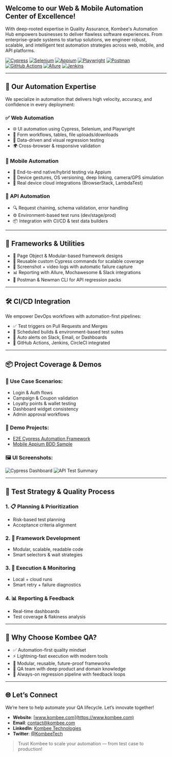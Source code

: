 
## Welcome to our Web & Mobile Automation Center of Excellence!

With deep-rooted expertise in Quality Assurance, Kombee's Automation Hub empowers businesses to deliver flawless software experiences. From enterprise-grade systems to startup solutions, we engineer robust, scalable, and intelligent test automation strategies across web, mobile, and API platforms.

[![Cypress](https://img.shields.io/badge/Cypress-17202C?style=for-the-badge&logo=cypress&logoColor=white)](https://www.cypress.io/)
[![Selenium](https://img.shields.io/badge/Selenium-43B02A?style=for-the-badge&logo=selenium&logoColor=white)](https://www.selenium.dev/)
[![Appium](https://img.shields.io/badge/Appium-000000?style=for-the-badge&logo=appium&logoColor=white)](https://appium.io/)
[![Playwright](https://img.shields.io/badge/Playwright-45BA63?style=for-the-badge&logo=playwright&logoColor=white)](https://playwright.dev/)
[![Postman](https://img.shields.io/badge/Postman-FF6C37?style=for-the-badge&logo=postman&logoColor=white)](https://www.postman.com/)
[![GitHub Actions](https://img.shields.io/badge/GitHub_Actions-2088FF?style=for-the-badge&logo=githubactions&logoColor=white)](https://docs.github.com/en/actions)
[![Allure](https://img.shields.io/badge/Allure-495057?style=for-the-badge&logo=allure&logoColor=white)](https://docs.qameta.io/allure/)
[![Jenkins](https://img.shields.io/badge/Jenkins-D24939?style=for-the-badge&logo=jenkins&logoColor=white)](https://www.jenkins.io/)

---

## 🚀 Our Automation Expertise

We specialize in automation that delivers high velocity, accuracy, and confidence in every deployment:

### ✅ Web Automation
- 🌐 UI automation using Cypress, Selenium, and Playwright
- 🧾 Form workflows, tables, file uploads/downloads
- 🔄 Data-driven and visual regression testing
- 🌍 Cross-browser & responsive validation

### 📱 Mobile Automation
- 📲 End-to-end native/hybrid testing via Appium
- 🔁 Device gestures, OS versioning, deep linking, camera/GPS simulation
- 🚀 Real device cloud integrations (BrowserStack, LambdaTest)

### 🔐 API Automation
- 🔍 Request chaining, schema validation, error handling
- ⚙️ Environment-based test runs (dev/stage/prod)
- 📦 Integration with CI/CD & test data builders

---

## 🧱 Frameworks & Utilities

- 🧩 Page Object & Modular-based framework designs
- 🧠 Reusable custom Cypress commands for scalable coverage
- 📸 Screenshot + video logs with automatic failure capture
- 📊 Reporting with Allure, Mochawesome & Slack integrations
- 🧪 Postman & Newman CLI for API regression packs

---

## 🛠 CI/CD Integration

We empower DevOps workflows with automation-first pipelines:

- ✅ Test triggers on Pull Requests and Merges
- 🔁 Scheduled builds & environment-based test suites
- 📩 Auto alerts on Slack, Email, or Dashboards
- 🔄 GitHub Actions, Jenkins, CircleCI integrated

---

## 📦 Project Coverage & Demos

### 🔹 Use Case Scenarios:
- Login & Auth flows
- Campaign & Coupon validation
- Loyalty points & wallet testing
- Dashboard widget consistency
- Admin approval workflows

### 🔸 Demo Projects:
- [E2E Cypress Automation Framework](https://github.com/KombeeTech/cypress-e2e)
- [Mobile Appium BDD Sample](https://github.com/KombeeTech/appium-bdd)

### 🖼️ UI Screenshots:
![Cypress Dashboard](automation_dashboard1.png)
![API Test Summary](automation_dashboard2.png)

---

## 🧪 Test Strategy & Quality Process

### 1. 📋 Planning & Prioritization
- Risk-based test planning
- Acceptance criteria alignment

### 2. 🔨 Framework Development
- Modular, scalable, readable code
- Smart selectors & wait strategies

### 3. 🚦 Execution & Monitoring
- Local + cloud runs
- Smart retry + failure diagnostics

### 4. 📊 Reporting & Feedback
- Real-time dashboards
- Test coverage & flakiness analysis

---

## 🌟 Why Choose Kombee QA?
- ✅ Automation-first quality mindset
- ⚡ Lightning-fast execution with modern tools
- 🧩 Modular, reusable, future-proof frameworks
- 🧠 QA team with deep product and domain knowledge
- 🔁 Always-on regression pipeline with feedback loops

---

## 🌐 Let’s Connect
We’re here to help automate your QA lifecycle. Let’s innovate together!

- **Website**: [www.kombee.com](https://www.kombee.com)
- **Email**: contact@kombee.com
- **LinkedIn**: [Kombee Technologies](https://in.linkedin.com/company/kombee-global)
- **Twitter**: [@KombeeTech](https://x.com/kombeeglobal)

> Trust Kombee to scale your automation — from test case to production!
